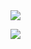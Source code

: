 <img align="center" src="https://github-readme-stats.vercel.app/api?username=hghgthifg&show_icons=true&icon_color=CE1D2D&text_color=718096&bg_color=ffffff&hide_title=true" />



![](https://github-readme-stats.vercel.app/api/top-langs/?username=hghgthifg&exclude_repo=hghgthifg.github.io)
